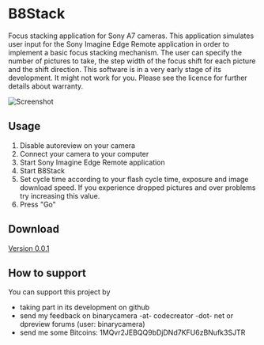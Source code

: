 # B8Stack
Focus stacking application for Sony A7 cameras.
This application simulates user input for the Sony Imagine Edge Remote application in order to implement a basic focus stacking mechanism. The user can specify the number of pictures to take, the step width of the focus shift for each picture and the shift direction. This software is in a very early stage of its development. It might not work for you. Please see the licence for further details about warranty.

![Screenshot](https://github.com/binarycamera/b8stack/raw/master/site/screenshot.png)

## Usage
1. Disable autoreview on your camera
2. Connect your camera to your computer
3. Start Sony Imagine Edge Remote application
4. Start B8Stack
5. Set cycle time according to your flash cycle time, exposure and image download speed. If you experience dropped pictures and over problems try increasing this value.
6. Press "Go"

## Download
[Version 0.0.1](https://github.com/binarycamera/b8stack/raw/master/builds/0.0.1/B8Stack.exe)

## How to support
You can support this project by
* taking part in its development on github
* send my feedback on binarycamera -at- codecreator -dot- net or dpreview forums (user: binarycamera)
* send me some Bitcoins: 1MQvr2JEBQQ9bDjDNd7KFU6zBNufk3SJTR
